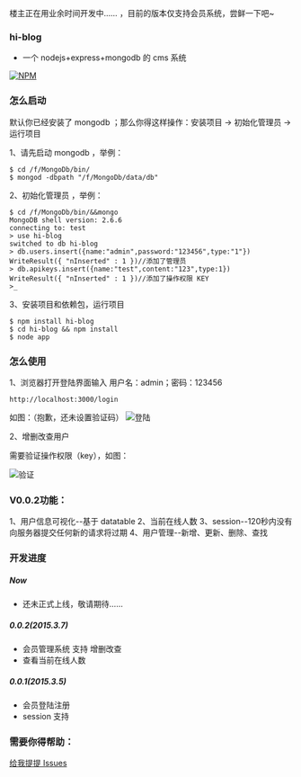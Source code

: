 楼主正在用业余时间开发中…… ，目前的版本仅支持会员系统，尝鲜一下吧~

### hi-blog

+ 一个 nodejs+express+mongodb 的 cms 系统

[![NPM](https://nodei.co/npm/hi-blog.png?downloads=true&downloadRank=true&stars=true)](https://nodei.co/npm/hi-blog/)


### 怎么启动

默认你已经安装了 mongodb ；那么你得这样操作：安装项目 -> 初始化管理员 -> 运行项目

1、请先启动 mongodb ，举例：

	$ cd /f/MongoDb/bin/
	$ mongod -dbpath "/f/MongoDb/data/db"

2、初始化管理员 ，举例：

	$ cd /f/MongoDb/bin/&&mongo
	MongoDB shell version: 2.6.6
	connecting to: test
	> use hi-blog
	switched to db hi-blog
	> db.users.insert({name:"admin",password:"123456",type:"1"})
	WriteResult({ "nInserted" : 1 })//添加了管理员
	> db.apikeys.insert({name:"test",content:"123",type:1})
	WriteResult({ "nInserted" : 1 })//添加了操作权限 KEY
	>_

3、安装项目和依赖包，运行项目 

	$ npm install hi-blog
	$ cd hi-blog && npm install
	$ node app


### 怎么使用

1、浏览器打开登陆界面输入 用户名：admin；密码：123456 

	http://localhost:3000/login

如图：（抱歉，还未设置验证码）
![登陆](http://images.cnitblog.com/blog2015/531703/201503/091716509954642.jpg)

2、增删改查用户

需要验证操作权限（key），如图：

![验证](http://images.cnitblog.com/blog2015/531703/201503/091720014646198.jpg)


### V0.0.2功能：

1、用户信息可视化--基于 datatable
2、当前在线人数
3、session--120秒内没有向服务器提交任何新的请求将过期
4、用户管理--新增、更新、删除、查找

### 开发进度

##### Now

+ 还未正式上线，敬请期待……

##### 0.0.2(2015.3.7)

+ 会员管理系统 支持 增删改查 
+ 查看当前在线人数

##### 0.0.1(2015.3.5)

+ 会员登陆注册 
+ session 支持 


### 需要你得帮助：

[给我提提 Issues](https://github.com/highsea/hi-blog)